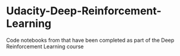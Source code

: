 # Udacity-Deep-Reinforcement-Learning
Code notebooks from that have been completed as part of the Deep Reinforcement Learning course
